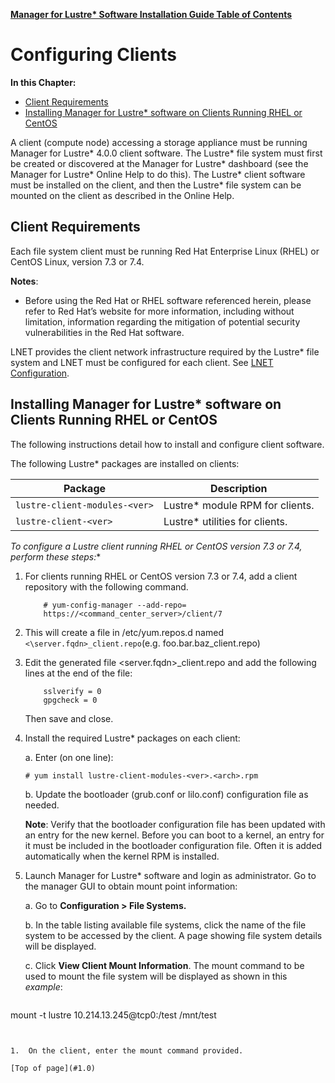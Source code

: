 [**Manager for Lustre\* Software Installation Guide Table of Contents**](ig_TOC.md)
# <a name="1.0"></a>Configuring Clients 

**In this Chapter:**

- [Client Requirements](#client-requirements)
- [Installing Manager for Lustre\* software on Clients Running RHEL or CentOS](#installing-manager-for-lustre-software-on-clients-running-rhel-or-centos)


A client (compute node) accessing a storage appliance must be running
Manager for Lustre\* 4.0.0 client software. The Lustre* file system
must first be created or discovered at the Manager for Lustre\*
dashboard (see the Manager for Lustre\* Online Help to do this).
The Lustre* client software must be installed on the client, and then the
Lustre* file system can be mounted on the client as described in the
Online Help.

Client Requirements 
--------------------

Each file system client must be running Red Hat Enterprise Linux (RHEL)
or CentOS Linux, version 7.3 or 7.4.

**Notes**:

-   Before using the Red Hat or RHEL software referenced herein, please refer to Red Hat’s website for more information, including without limitation, information regarding the mitigation of potential security vulnerabilities in the Red Hat software.

LNET provides the client network infrastructure required by the Lustre*
file system and LNET must be configured for each client. See [LNET Configuration](ig_ch_04_pre_install.md/#lnet-configuration).

Installing Manager for Lustre\* software on Clients Running RHEL or CentOS
----------------------------------------------------------------------------

The following instructions detail how to install and configure client
software.

The following Lustre* packages are installed on clients:

|Package|Description|
|---|---|
|`lustre-client-modules-<ver>`|Lustre* module RPM for clients.|
|`lustre-client-<ver>`|Lustre* utilities for clients.|

**To configure a Lustre* client running RHEL or CentOS version 7.3 or 7.4,
perform these steps:**

1.  For clients running RHEL or CentOS version 7.3 or 7.4, add a client
    repository with the following command.

    ```
        # yum-config-manager --add-repo=
        https://<command_center_server>/client/7
    ```


2.  This will create a file in /etc/yum.repos.d named ```<\server.fqdn>_client.repo```(e.g. foo.bar.baz_client.repo)

3.  Edit the generated file <server.fqdn>\_client.repo and add the
    following lines at the end of the file:

    ```
        sslverify = 0
        gpgcheck = 0
    ```

    Then save and close.

4.  Install the required Lustre* packages on each client:

    a.  Enter (on one line):

    ```
    # yum install lustre-client-modules-<ver>.<arch>.rpm
    ```

    b.  Update the bootloader (grub.conf or lilo.conf) configuration file as
    needed.

    **Note**: Verify that the bootloader configuration file has been updated with an entry for the new kernel. Before you can boot to a  kernel, an entry for it must be included in the bootloader configuration file. Often it is added automatically when the kernel RPM is installed.

1.  Launch Manager for Lustre\* software and login as
    administrator. Go to the manager GUI to obtain mount point
    information:


    a.  Go to **Configuration > File Systems.**

    b.  In the table listing available file systems, click the name of the
    file system to be accessed by the client. A page showing file system
    details will be displayed.

    c.  Click **View Client Mount Information**. The mount command to be
    used to mount the file system will be displayed as shown in this
    *example*:


    ```
mount -t lustre 10.214.13.245@tcp0:/test /mnt/test
```


1.  On the client, enter the mount command provided.

[Top of page](#1.0)